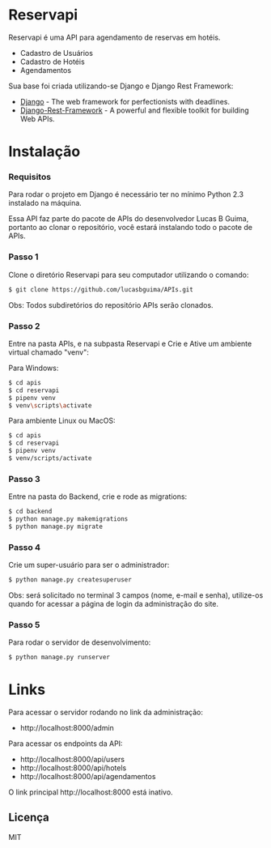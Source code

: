# Reservapi

Reservapi é uma API para agendamento de reservas em hotéis.

  - Cadastro de Usuários
  - Cadastro de Hotéis
  - Agendamentos

Sua base foi criada utilizando-se Django e Django Rest Framework:

* [Django](https://docs.djangoproject.com/en/3.1/) - The web framework for perfectionists with deadlines.
* [Django-Rest-Framework](https://www.django-rest-framework.org/) - A powerful and flexible toolkit for building Web APIs.

# Instalação

### Requisitos
Para rodar o projeto em Django é necessário ter no mínimo Python 2.3 instalado na máquina.

Essa API faz parte do pacote de APIs do desenvolvedor Lucas B Guima, portanto ao clonar o repositório, você estará instalando todo o pacote de APIs.

### Passo 1

Clone o diretório Reservapi para seu computador utilizando o comando:
```sh
$ git clone https://github.com/lucasbguima/APIs.git
```
Obs: Todos subdiretórios do repositório APIs serão clonados. 

### Passo 2
Entre na pasta APIs, e na subpasta Reservapi e Crie e Ative um ambiente virtual chamado "venv":

Para Windows:

```sh
$ cd apis
$ cd reservapi
$ pipenv venv
$ venv\scripts\activate
```

Para ambiente Linux ou MacOS:

```sh
$ cd apis
$ cd reservapi
$ pipenv venv
$ venv/scripts/activate
```

### Passo 3

Entre na pasta do Backend, crie e rode as migrations:

```sh
$ cd backend
$ python manage.py makemigrations
$ python manage.py migrate
```

### Passo 4

Crie um super-usuário para ser o administrador:

```sh
$ python manage.py createsuperuser
```
Obs: será solicitado no terminal 3 campos (nome, e-mail e senha), utilize-os quando for acessar a página de login da administração do site. 

### Passo 5

Para rodar o servidor de desenvolvimento:

```sh
$ python manage.py runserver
```

# Links

Para acessar o servidor rodando no link da administração:
- http://localhost:8000/admin

Para acessar os endpoints da API:
- http://localhost:8000/api/users
- http://localhost:8000/api/hotels
- http://localhost:8000/api/agendamentos

O link principal http://localhost:8000 está inativo.


Licença
----

MIT
